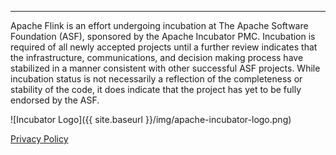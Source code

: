<hr class="divider">

Apache Flink is an effort undergoing incubation at The Apache Software
Foundation (ASF), sponsored by the Apache Incubator PMC. Incubation is
required of all newly accepted projects until a further review indicates that
the infrastructure, communications, and decision making process have
stabilized in a manner consistent with other successful ASF projects. While
incubation status is not necessarily a reflection of the completeness or
stability of the code, it does indicate that the project has yet to be fully
endorsed by the ASF.

![Incubator Logo]({{ site.baseurl }}/img/apache-incubator-logo.png)

<p class="text-center"><a href="{{ site.baseurl }}/privacy-policy.html">Privacy Policy<a></p>